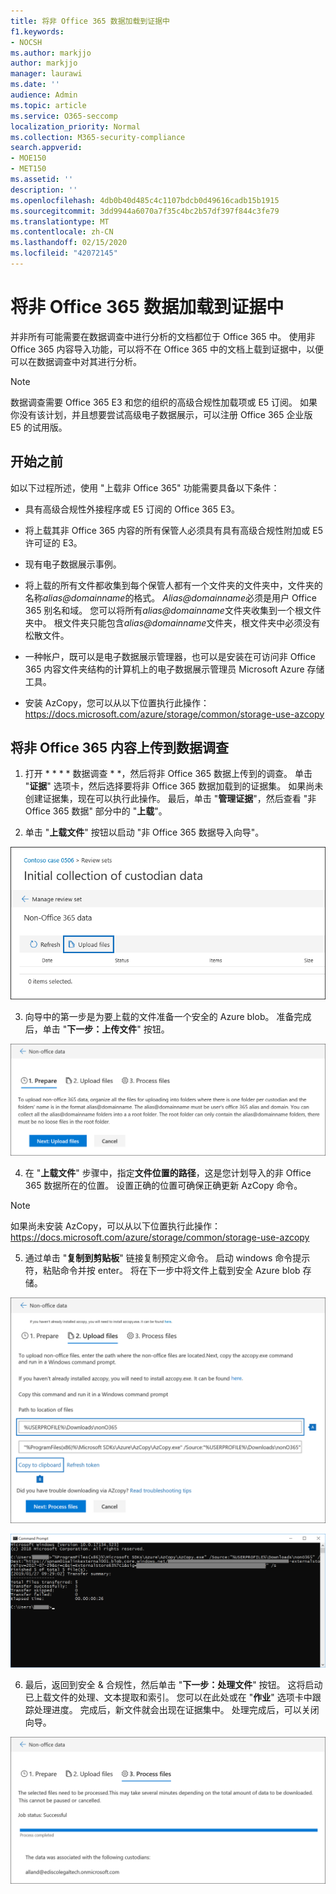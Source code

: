 ```yaml
---
title: 将非 Office 365 数据加载到证据中
f1.keywords:
- NOCSH
ms.author: markjjo
author: markjjo
manager: laurawi
ms.date: ''
audience: Admin
ms.topic: article
ms.service: O365-seccomp
localization_priority: Normal
ms.collection: M365-security-compliance
search.appverid:
- MOE150
- MET150
ms.assetid: ''
description: ''
ms.openlocfilehash: 4db0b40d485c4c1107bdcb0d49616cadb15b1915
ms.sourcegitcommit: 3dd9944a6070a7f35c4bc2b57df397f844c3fe79
ms.translationtype: MT
ms.contentlocale: zh-CN
ms.lasthandoff: 02/15/2020
ms.locfileid: "42072145"
---
```

# <a name="load-non-office-365-data-into-evidence"></a>将非 Office 365 数据加载到证据中

并非所有可能需要在数据调查中进行分析的文档都位于 Office 365 中。 使用非 Office 365 内容导入功能，可以将不在 Office 365 中的文档上载到证据中，以便可以在数据调查中对其进行分析。

>[!Note]
>数据调查需要 Office 365 E3 和您的组织的高级合规性加载项或 E5 订阅。 如果你没有该计划，并且想要尝试高级电子数据展示，可以注册 Office 365 企业版 E5 的试用版。

## <a name="before-you-begin"></a>开始之前

如以下过程所述，使用 "上载非 Office 365" 功能需要具备以下条件：

- 具有高级合规性外接程序或 E5 订阅的 Office 365 E3。

- 将上载其非 Office 365 内容的所有保管人必须具有具有高级合规性附加或 E5 许可证的 E3。

- 现有电子数据展示事例。

- 将上载的所有文件都收集到每个保管人都有一个文件夹的文件夹中，文件夹的名称*alias@domainname*的格式。 *Alias@domainname*必须是用户 Office 365 别名和域。 您可以将所有*alias@domainname*文件夹收集到一个根文件夹中。 根文件夹只能包含*alias@domainname*文件夹，根文件夹中必须没有松散文件。

- 一种帐户，既可以是电子数据展示管理器，也可以是安装在可访问非 Office 365 内容文件夹结构的计算机上的电子数据展示管理员 Microsoft Azure 存储工具。

- 安装 AzCopy，您可以从以下位置执行此操作：https://docs.microsoft.com/azure/storage/common/storage-use-azcopy

## <a name="upload-non-office-365-content-in-to-a-data-investigation"></a>将非 Office 365 内容上传到数据调查

1. 打开 * * * * 数据调查 * *，然后将非 Office 365 数据上传到的调查。  单击 "**证据**" 选项卡，然后选择要将非 Office 365 数据加载到的证据集。  如果尚未创建证据集，现在可以执行此操作。  最后，单击 "**管理证据**"，然后查看 "非 Office 365 数据" 部分中的 "**上载**"。

2. 单击 "**上载文件**" 按钮以启动 "非 Office 365 数据导入向导"。

![上传文件](../media/574f4059-4146-4058-9df3-ec97cf28d7c7.png)

3. 向导中的第一步是为要上载的文件准备一个安全的 Azure blob。  准备完成后，单击 "**下一步：上传文件**" 按钮。

![准备非 Office 365 数据导入](../media/0670a347-a578-454a-9b3d-e70ef47aec57.png)
 
4. 在 "**上载文件**" 步骤中，指定**文件位置的路径**，这是您计划导入的非 Office 365 数据所在的位置。  设置正确的位置可确保正确更新 AzCopy 命令。

> [!NOTE]
> 如果尚未安装 AzCopy，可以从以下位置执行此操作：https://docs.microsoft.com/azure/storage/common/storage-use-azcopy

5. 通过单击 "**复制到剪贴板**" 链接复制预定义命令。 启动 windows 命令提示符，粘贴命令并按 enter。  将在下一步中将文件上载到安全 Azure blob 存储。

![上载非 Office 365 数据导入的文件](../media/3ea53b5d-7f9b-4dfc-ba63-90a38c14d41a.png)

![使用 AzCopy 导入非 Office 365 数据](../media/504e2dbe-f36f-4f36-9b08-04aea85d8250.png)

6. 最后，返回到安全 & 合规性，然后单击 "**下一步：处理文件**" 按钮。  这将启动已上载文件的处理、文本提取和索引。  您可以在此处或在 "**作业**" 选项卡中跟踪处理进度。 完成后，新文件就会出现在证据集中。  处理完成后，可以关闭向导。

![非 Office 365 导入过程文件](../media/218b1545-416a-4a9f-9b25-3b70e8508f67.png)

